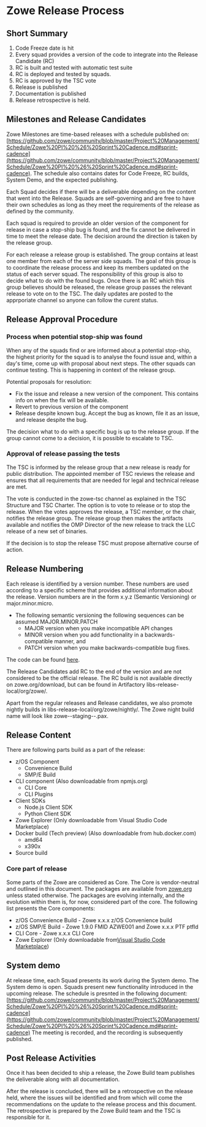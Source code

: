 # Zowe Release Process

## Short Summary

1. Code Freeze date is hit
2. Every squad provides a version of the code to integrate into the Release Candidate (RC)
3. RC is built and tested with automatic test suite
4. RC is deployed and tested by squads.
5. RC is approved by the TSC vote
6. Release is published
7. Documentation is published
8. Release retrospective is held.


## Milestones and Release Candidates

Zowe Milestones are time-based releases with a schedule published on: [https://github.com/zowe/community/blob/master/Project%20Management/Schedule/Zowe%20PI%20%26%20Sprint%20Cadence.md#sprint-cadence](https://github.com/zowe/community/blob/master/Project%20Management/Schedule/Zowe%20PI%20%26%20Sprint%20Cadence.md#sprint-cadence). The schedule also contains dates for Code Freeze, RC builds, System Demo, and the expected publishing.

Each Squad decides if there will be a deliverable depending on the content that went into the Release. Squads are self-governing and are free to have their own schedules as long as they meet the requirements of the release as defined by the community.

Each squad is required to provide an older version of the component for release in case a stop-ship bug is found, and the fix cannot be delivered in time to meet the release date. The decision around the direction is taken by the release group.

For each release a release group is established. The group contains at least one member from each of the server side squads. The goal of this group is to coordinate the release process and keep its members updated on the status of each server squad. The responsibility of this group is also to decide what to do with the found bugs. Once there is an RC which this group believes should be released, the release group passes the relevant release to vote on to the TSC. The daily updates are posted to the apprporiate channel so anyone can follow the curent status.

## Release Approval Procedure

### Process when potential stop-ship was found

When any of the squads find or are informed about a potential stop-ship, the highest priority for the squad is to analyse the found issue and, within a day's time, come up with proposal about next steps. The other squads can continue testing. This is happening in context of the release group.

Potential proposals for resolution:
- Fix the issue and release a new version of the component. This contains info on when the fix will be available.
- Revert to previous version of the component
- Release despite known bug. Accept the bug as known, file it as an issue, and release despite the bug.

The decision what to do with a specific bug is up to the release group. If the group cannot come to a decision, it is possible to escalate to TSC.

### Approval of release passing the tests

The TSC is informed by the release group that a new release is ready for public distribution. The appointed member of TSC reviews the release and ensures that all requirements that are needed for legal and technical release are met.

The vote is conducted in the zowe-tsc channel as explained in the TSC Structure and TSC Charter. The option is to vote to release or to stop the release. When the votes approves the release, a TSC member, or the chair, notifies the release group. The release group then makes the artifacts available and notifies the OMP Director of the new release to track the LLC release of a new set of binaries.

If the decision is to stop the release TSC must propose alternative course of action.


## Release Numbering

Each release is identified by a version number. These numbers are used according to a specific scheme that provides additional information about the release. Version numbers are in the form x.y.z (Semantic Versioning) or major.minor.micro.

* The following semantic versioning the following sequences can be assumed MAJOR.MINOR.PATCH
  * MAJOR version when you make incompatible API changes
  * MINOR version when you add functionality in a backwards-compatible manner, and
  * PATCH version when you make backwards-compatible bug fixes.

The code can be found [here](https://zowe.org/download/).

The Release Candidates add RC to the end of the version and are not considered to be the official release. The RC build is not available directly on zowe.org/download, but can be found in Artifactory libs-release-local/org/zowe/.

Apart from the regular releases and Release candidates, we also promote nightly builds in libs-release-local/org/zowe/nightly/. The Zowe night build name will look like zowe-<version>-staging-<build-id>-<timestamp>.pax.

## Release Content

There are following parts build as a part of the release:

- z/OS Component
  * Convenience Build
  * SMP/E Build
- CLI component (Also downloadable from npmjs.org)
  * CLI Core
  * CLI Plugins
- Client SDKs
  * Node.js Client SDK
  * Python Client SDK
- Zowe Explorer (Only downloadable from Visual Studio Code Marketplace)
- Docker build (Tech preview) (Also downloadable from hub.docker.com)
  * amd64
  * x390x
- Source build

### Core part of release

Some parts of the Zowe are considered as Core. The Core is vendor-neutral and outlined in this document. The packages are available from [zowe.org](https://www.zowe.org/download.html) unless stated otherwise. The packages are evolving internally, and the evolution within them is, for now, considered part of the core. 
The following list presents the Core components:
 
- z/OS Convenience Build - Zowe x.x.x z/OS Convenience build 
- z/OS SMP/E Build - Zowe 1.9.0 FMID AZWE001 and Zowe x.x.x PTF ptfId
- CLI Core - Zowe x.x.x CLI Core
- Zowe Explorer (Only downloadable from[Visual Studio Code Marketplace](https://marketplace.visualstudio.com/items?itemName=Zowe.vscode-extension-for-zowe)) 

## System demo

At release time, each Squad presents its work during the System demo. The System demo is open. Squads present new functionality introduced in the upcoming release. The schedule is presnted in the following document:[https://github.com/zowe/community/blob/master/Project%20Management/Schedule/Zowe%20PI%20%26%20Sprint%20Cadence.md#sprint-cadence](https://github.com/zowe/community/blob/master/Project%20Management/Schedule/Zowe%20PI%20%26%20Sprint%20Cadence.md#sprint-cadence) The meeting is recorded, and the recording is subsequently published.

## Post Release Activities

Once it has been decided to ship a release, the Zowe Build team publishes the deliverable along with all documentation.

After the release is concluded, there will be a retrospective on the release held, where the issues will be identified and from which will come the recommendations on the update to the release process and this document. The retrospective is prepared by the Zowe Build team and the TSC is responsible for it. 

